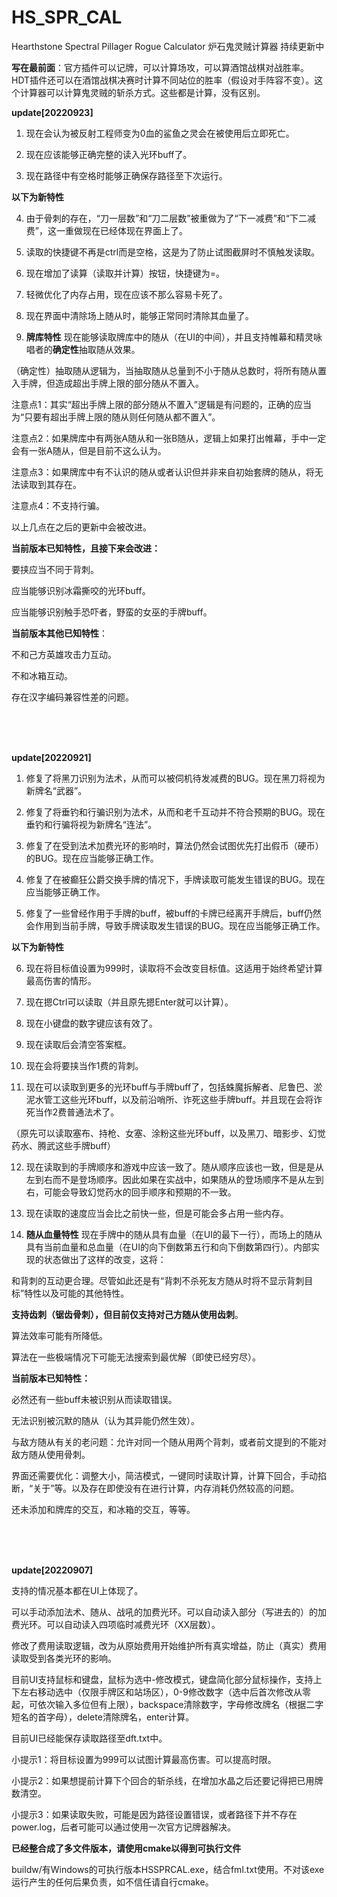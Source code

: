 # HS_SPR_CAL
Hearthstone Spectral Pillager Rogue Calculator
炉石鬼灵贼计算器 持续更新中

**写在最前面**：官方插件可以记牌，可以计算场攻，可以算酒馆战棋对战胜率。HDT插件还可以在酒馆战棋决赛时计算不同站位的胜率（假设对手阵容不变）。这个计算器可以计算鬼灵贼的斩杀方式。这些都是计算，没有区别。

**update[20220923]**

1. 现在会认为被反射工程师变为0血的鲨鱼之灵会在被使用后立即死亡。

2. 现在应该能够正确完整的读入光环buff了。

3. 现在路径中有空格时能够正确保存路径至下次运行。

**以下为新特性**

4. 由于骨刺的存在，“刀一层数”和“刀二层数”被重做为了“下一减费”和“下二减费”，这一重做现在已经体现在界面上了。

5. 读取的快捷键不再是ctrl而是空格，这是为了防止试图截屏时不慎触发读取。

6. 现在增加了读算（读取并计算）按钮，快捷键为=。

7. 轻微优化了内存占用，现在应该不那么容易卡死了。

8. 现在界面中清除场上随从时，能够正常同时清除其血量了。

9. **牌库特性** 现在能够读取牌库中的随从（在UI的中间），并且支持帷幕和精灵咏唱者的**确定性**抽取随从效果。

（确定性）抽取随从逻辑为，当抽取随从总量到不小于随从总数时，将所有随从置入手牌，但造成超出手牌上限的部分随从不置入。

注意点1：其实“超出手牌上限的部分随从不置入”逻辑是有问题的，正确的应当为“只要有超出手牌上限的随从则任何随从都不置入”。

注意点2：如果牌库中有两张A随从和一张B随从，逻辑上如果打出帷幕，手中一定会有一张A随从，但是目前不这么认为。

注意点3：如果牌库中有不认识的随从或者认识但并非来自初始套牌的随从，将无法读取到其存在。

注意点4：不支持行骗。

以上几点在之后的更新中会被改进。

**当前版本已知特性，且接下来会改进：**

要挟应当不同于背刺。

应当能够识别冰霜撕咬的光环buff。

应当能够识别触手恐吓者，野蛮的女巫的手牌buff。

**当前版本其他已知特性**：

不和己方英雄攻击力互动。

不和冰箱互动。

存在汉字编码兼容性差的问题。

</br>
</br>
</br>

**update[20220921]**

1. 修复了将黑刀识别为法术，从而可以被伺机待发减费的BUG。现在黑刀将视为新牌名“武器”。

2. 修复了将垂钓和行骗识别为法术，从而和老千互动并不符合预期的BUG。现在垂钓和行骗将视为新牌名“连法”。

3. 修复了在受到法术加费光环的影响时，算法仍然会试图优先打出假币（硬币）的BUG。现在应当能够正确工作。

4. 修复了在被癫狂公爵交换手牌的情况下，手牌读取可能发生错误的BUG。现在应当能够正确工作。

5. 修复了一些曾经作用于手牌的buff，被buff的卡牌已经离开手牌后，buff仍然会作用到当前手牌，导致手牌读取发生错误的BUG。现在应当能够正确工作。

**以下为新特性**

6. 现在将目标值设置为999时，读取将不会改变目标值。这适用于始终希望计算最高伤害的情形。

7. 现在摁Ctrl可以读取（并且原先摁Enter就可以计算）。

8. 现在小键盘的数字键应该有效了。

9. 现在读取后会清空答案框。

10. 现在会将要挟当作1费的背刺。

11. 现在可以读取到更多的光环buff与手牌buff了，包括蛛魔拆解者、尼鲁巴、淤泥水管工这些光环buff，以及前沿哨所、诈死这些手牌buff。并且现在会将诈死当作2费普通法术了。

（原先可以读取塞布、持枪、女塞、涂粉这些光环buff，以及黑刀、暗影步、幻觉药水、腾武这些手牌buff）

12. 现在读取到的手牌顺序和游戏中应该一致了。随从顺序应该也一致，但是是从左到右而不是登场顺序。因此如果在实战中，如果随从的登场顺序不是从左到右，可能会导致幻觉药水的回手顺序和预期的不一致。

13. 现在读取的速度应当会比之前快一些，但是可能会多占用一些内存。

14. **随从血量特性** 现在手牌中的随从具有血量（在UI的最下一行），而场上的随从具有当前血量和总血量（在UI的向下倒数第五行和向下倒数第四行）。内部实现的状态做出了这样的改变，这将：

和背刺的互动更合理。尽管如此还是有“背刺不杀死友方随从时将不显示背刺目标”特性以及可能的其他特性。
  
**支持齿刺（锯齿骨刺），但目前仅支持对己方随从使用齿刺**。
  
算法效率可能有所降低。
  
算法在一些极端情况下可能无法搜索到最优解（即使已经穷尽）。

**当前版本已知特性：**

必然还有一些buff未被识别从而读取错误。

无法识别被沉默的随从（认为其异能仍然生效）。

与敌方随从有关的老问题：允许对同一个随从用两个背刺，或者前文提到的不能对敌方随从使用骨刺。

界面还需要优化：调整大小，简洁模式，一键同时读取计算，计算下回合，手动掐断，“关于”等。以及存在即使没有在进行计算，内存消耗仍然较高的问题。

还未添加和牌库的交互，和冰箱的交互，等等。

<br/>
<br/>
<br/>

**update[20220907]**

支持的情况基本都在UI上体现了。

可以手动添加法术、随从、战吼的加费光环。可以自动读入部分（写进去的）的加费光环。可以自动读入四项临时减费光环（XX层数）。

修改了费用读取逻辑，改为从原始费用开始维护所有真实增益，防止（真实）费用读取受到各类光环的影响。

目前UI支持鼠标和键盘，鼠标为选中-修改模式，键盘简化部分鼠标操作，支持上下左右移动选中（仅限手牌区和站场区），0-9修改数字（选中后首次修改从零起，可依次输入多位但有上限），backspace清除数字，字母修改牌名（根据二字短名的首字母），delete清除牌名，enter计算。

目前UI已经能保存读取路径至dft.txt中。

小提示1：将目标设置为999可以试图计算最高伤害。可以提高时限。

小提示2：如果想提前计算下个回合的斩杀线，在增加水晶之后还要记得把已用牌数清空。

小提示3：如果读取失败，可能是因为路径设置错误，或者路径下并不存在power.log，后者可能可以通过使用一次官方记牌器解决。

**已经整合成了多文件版本，请使用cmake以得到可执行文件**

buildw/有Windows的可执行版本HSSPRCAL.exe，结合fml.txt使用。不对该exe运行产生的任何后果负责，如不信任请自行cmake。
